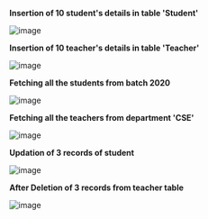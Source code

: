 **Insertion of 10 student's details in table 'Student'**

![image](https://user-images.githubusercontent.com/62836567/157831668-0887ec12-a868-46cf-834d-23eba9a3a783.png)

**Insertion of 10 teacher's details in table 'Teacher'**

![image](https://user-images.githubusercontent.com/62836567/157830146-c378e678-df9b-44e7-90a8-da97a94162c2.png)

**Fetching all the students from batch 2020**

![image](https://user-images.githubusercontent.com/62836567/157832301-5f1bc5eb-8614-487d-9d43-b52ebd36109e.png)

**Fetching all the teachers from department 'CSE'**

![image](https://user-images.githubusercontent.com/62836567/157832866-ce022d0c-df9a-4be3-94c6-cb40442b93c3.png)

**Updation of 3 records of student**

![image](https://user-images.githubusercontent.com/62836567/157834945-9fab3d50-a13f-4986-8fde-2326c5faa0c1.png)

**After Deletion of 3 records from teacher table**

![image](https://user-images.githubusercontent.com/62836567/157835629-2fad1ab7-5e14-4b0f-b94c-7fb232f44f27.png)
